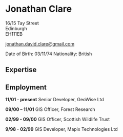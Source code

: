 # Jonathan Clare

16/15 Tay Street  
Edinburgh  
EH111EB

jonathan.david.clare@gmail.com

Date of Birth: 03/11/74
Nationality: British

## Expertise

## Employment

**11/01 - present** 
Senior Developer, GeoWise Ltd  

**09/00 – 11/01** 
GIS Officer, Forest Research  

**02/99 - 09/00** 
GIS Officer, Scottish Wildlife Trust  

**9/98 - 02/99** 
GIS Developer, Mapix Technologies Ltd
